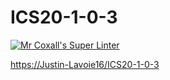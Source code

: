 # ICS20-1-0-3

[![Mr Coxall's Super Linter](https://github.com/Justin-Lavoie16/ICS20-1-0-3/workflows/Mr%20Coxall's%20Super%20Linter/badge.svg)](https://github.com/Justin-Lavoie16/ICS20-1-0-3/actions/)

[https://Justin-Lavoie16/ICS20-1-0-3](https://ics20-1-0-3.justin-lavoie16.repl.co/)
